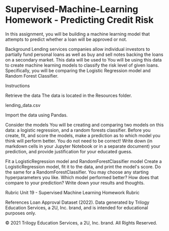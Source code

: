 # Supervised-Machine-Learning Homework - Predicting Credit Risk

In this assignment, you will be building a machine learning model that attempts to predict whether a loan will be approved or not.

Background
Lending services companies allow individual investors to partially fund personal loans as well as buy and sell notes backing the loans on a secondary market. This data will be used to
You will be using this data to create machine learning models to classify the risk level of given loans. Specifically, you will be comparing the Logistic Regression model and Random Forest Classifier.

Instructions

Retrieve the data
The data is located in the Resources folder.

lending_data.csv

Import the data using Pandas.

Consider the models
You will be creating and comparing two models on this data: a logistic regression, and a random forests classifier. Before you create, fit, and score the models, make a prediction as to which model you think will perform better. You do not need to be correct! Write down (in markdown cells in your Jupyter Notebook or in a separate document) your prediction, and provide justification for your educated guess.

Fit a LogisticRegression model and RandomForestClassifier model
Create a LogisticRegression model, fit it to the data, and print the model's score. Do the same for a RandomForestClassifier. You may choose any starting hyperparameters you like. Which model performed better? How does that compare to your prediction? Write down your results and thoughts.

Rubric
Unit 19 - Supervised Machine Learning Homework Rubric

References
Loan Approval Dataset (2022). Data generated by Trilogy Education Services, a 2U, Inc. brand, and is intended for educational purposes only.

© 2021 Trilogy Education Services, a 2U, Inc. brand. All Rights Reserved.
